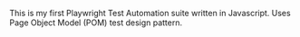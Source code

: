 This is my first Playwright Test Automation suite written in Javascript.
Uses Page Object Model (POM) test design pattern.
